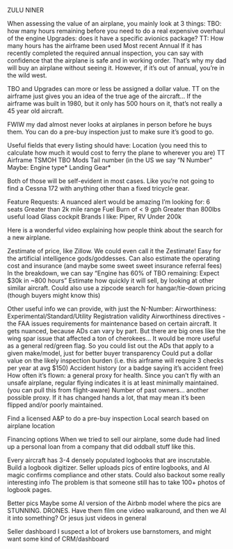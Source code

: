 


ZULU  NINER

When assessing the value of an airplane, you mainly look at 3 things:
TBO: how many hours remaining before you need to do a real expensive overhaul of the engine
Upgrades: does it have a specific avionics package?
TT: How many hours has the airframe been used
Most recent Annual
If it has recently completed the required annual inspection, you can say with confidence that the airplane is safe and in working order. That’s why my dad will buy an airplane without seeing it. However, if it’s out of annual, you’re in the wild west.

TBO and Upgrades can more or less be assigned a dollar value. TT on the airframe just gives you an idea of the true age of the aircraft… If the airframe was built in 1980, but it only has 500 hours on it, that’s not really a 45 year old aircraft. 

FWIW my dad almost never looks at airplanes in person before he buys them. You can do a pre-buy inspection just to make sure it’s good to go.

Useful fields that every listing should have:
Location (you need this to calculate how much it would cost to ferry the plane to wherever you are)
TT Airframe
TSMOH
TBO
Mods
Tail number (in the US we say “N Number” 
Maybe: Engine type*
Landing Gear*

Both of those will be self-evident in most cases. Like you’re not going to find a Cessna 172 with anything other than a fixed tricycle gear.

Feature Requests:
A nuanced alert would be amazing
 I’m looking for:
6 seats
Greater than 2k mile range
Fuel Burn of < 9 gph
Greater than 800lbs useful load
Glass cockpit
Brands I like: Piper, RV
Under 200k

Here is a wonderful video explaining how people think about the search for a new airplane. 

Zestimate of price, like Zillow. We could even call it the Zestimate!
Easy for the artificial intelligence gods/goddesses.
Can also estimate the operating cost and insurance (and maybe some sweet sweet insurance referral fees)
In the breakdown, we can say “Engine has 60% of TBO remaining: Expect $30k in ~800 hours”
Estimate how quickly it will sell, by looking at other similar aircraft.
Could also use a zipcode search for hangar/tie-down pricing (though buyers might know this)

Other useful info we can provide, with just the N-Number:
Airworthiness: Experimental/Standard/Utility
Registration validity
Airworthiness directives - the FAA issues requirements for maintenance based on certain aircraft. It gets nuanced, because ADs can vary by part. But there are big ones like the wing spar issue that affected a ton of cherokees… It would be more useful as a general red/green flag.
So you could list out the ADs that apply to a given make/model, just for better buyer transparency
Could put a dollar value on the likely inspection burden (i.e. this airframe will require 3 checks per year at avg $150) 
Accident history (or a badge saying it’s accident free)
How often it’s flown: a general proxy for health. Since you can’t fly with an unsafe airplane, regular flying indicates it is at least minimally maintained. (you can pull this from flight-aware)
Number of past owners… another possible proxy. If it has changed hands a lot, that may mean it’s been flipped and/or poorly maintained. 


Find a licensed A&P to do a pre-buy inspection 
Local search based on airplane location




Financing options
When we tried to sell our airplane, some dude had lined up a personal loan from a company that did oddball stuff like this. 


Every aircraft has 3-4 densely populated logbooks that are inscrutable. 
Build a logbook digitizer. Seller uploads pics of entire logbooks, and AI magic confirms compliance and other stats. Could also backout some really interesting info
The problem is that someone still has to take 100+ photos of logbook pages. 

Better pics
Maybe some AI version of the Airbnb model where the pics are STUNNING.
DRONES.
Have them film one video walkaround, and then we AI it into something?
Or jesus just videos in general

Seller dashboard
I suspect a lot of brokers use barnstomers, and might want some kind of CRM/dashboard


